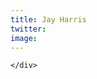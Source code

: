 ```yaml
---
title: Jay Harris
twitter: 
image: 
---
```


<section class="page-section">
    <div class="page-section_container container">

    </div>
</section>
